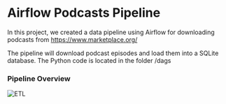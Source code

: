 # Airflow Podcasts Pipeline

In this project, we created a data pipeline using Airflow for downloading podcasts from https://www.marketplace.org/ 

The pipeline will download podcast episodes and load them into a SQLite database. The Python code is located in the folder /dags

### Pipeline Overview

![ETL](https://drive.google.com/uc?id=1ssR9ptDjMHvWdBe7rPmr6N6TxYaAj0z3)

